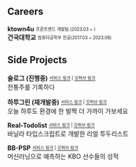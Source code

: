 ## Careers

**ktown4u** <sub><sup>프론트엔드 개발팀 (2023.03 ~ )</sup></sub><br/>
**건국대학교** <sub><sup>컴퓨터공학부 전공(2017.03 ~ 2023.08)</sup></sub>


## Side Projects
**술로그 (진행중)** <sub><sup>[서비스 링크](https://sullog-client.vercel.app/) | [깃허브 링크](https://github.com/sullog-official/sullog-client)</sup></sub><br/>
전통주를 기록하다

**하루그린 (재개발중)** <sub><sup>[서비스 링크](https://harugreen.vercel.app/) | [깃허브 링크](https://github.com/haru-green/haru-green-client)</sup></sub><br/>
오늘 하루도 환경에 한 발짝 더 가까이 가보세요


**Real-Todolist** <sub><sup>[서비스 링크](https://real-todolist.vercel.app/) | [깃허브 링크](https://github.com/shinwonse/real-todolist)</sup></sub><br/>
바닐라 타입스크립트로 개발한 리얼 투두리스트

**BB-PSP** <sub><sup>[서비스 링크](https://bb-psp.vercel.app/) | [깃허브 링크](https://github.com/BB-PSP/BB-PSP-client)</sup></sub><br/>
머신러닝으로 예측하는 KBO 선수들의 성적
